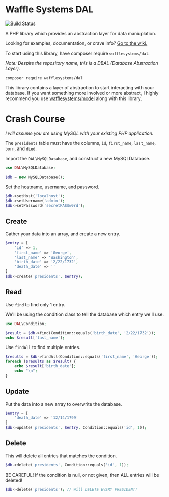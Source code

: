 Waffle Systems DAL
================
[![Build Status](https://scrutinizer-ci.com/g/wafflesystems/dal/badges/build.png?b=master)](https://scrutinizer-ci.com/g/wafflesystems/dal/build-status/master)

A PHP library which provides an abstraction layer for data maniuplation.

Looking for examples, documentation, or crave info? [Go to the wiki.](https://github.com/wafflesystems/dal/wiki)

To start using this library, have composer require `wafflesystems/dal`.

*Note: Despite the repository name, this is a DBAL (Database Abstraction Layer).*

```bash
composer require wafflesystems/dal
```

This library contains a layer of abstraction to start interacting with your database. If you want something more involved or more abstract, I highly recommend you use [wafflesystems/model](https://github.com/wafflesystems/model) along with this library.

# Crash Course

*I will assume you are using MySQL with your existing PHP application.*

The `presidents` table must have the columns, `id`, `first_name`, `last_name`, `born`, and `died`.

Import the `DAL\MySQLDatabase`, and construct a new MySQLDatabase.

```php
use DAL\MySQLDatabase;

$db = new MySQLDatabase();
```

Set the hostname, username, and password.

```php
$db->setHost('localhost');
$db->setUsername('admin');
$db->setPassword('secretPA$$w0rd');
```

## Create
Gather your data into an array, and create a new entry.

```php
$entry = [
    'id' => 1,
    'first_name' => 'George',
    'last_name' => 'Washington',
    'birth_date' => '2/22/1732',
    'death_date' => ''
]
$db->create('presidents', $entry);
```

## Read
Use `find` to find only 1 entry.

We'll be using the condition class to tell the database which entry we'll use.

```php
use DAL\Condition;

$result = $db->find(Condition::equals('birth_date', '2/22/1732'));
echo $result['last_name'];
```

Use `findAll` to find multiple entries.

```php
$results = $db->findAll(Condition::equals('first_name', 'George'));
foreach ($results as $result) {
    echo $result['birth_date'];
    echo "\n";
}
```

## Update
Put the data into a new array to overwrite the database.

```php
$entry = [
    'death_date' => '12/14/1799'
]
$db->update('presidents', $entry, Condition::equals('id', 1));
```

## Delete
This will delete all entries that matches the condition.

```php
$db->delete('presidents', Condition::equals('id', 1));
```

BE CAREFUL! If the condition is null, or not given, then ALL entries will be deleted!

```php
$db->delete('presidents'); // Will DELETE EVERY PRESIDENT!
```
